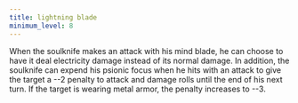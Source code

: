 ```yaml
---
title: lightning blade
minimum_level: 8
---
```


When the soulknife makes an attack with his mind blade, he can choose to have it deal electricity damage instead of its normal damage. In addition, the soulknife can expend his psionic focus when he hits with an attack to give the target a --2 penalty to attack and damage rolls until the end of his next turn. If the target is wearing metal armor, the penalty increases to --3.
